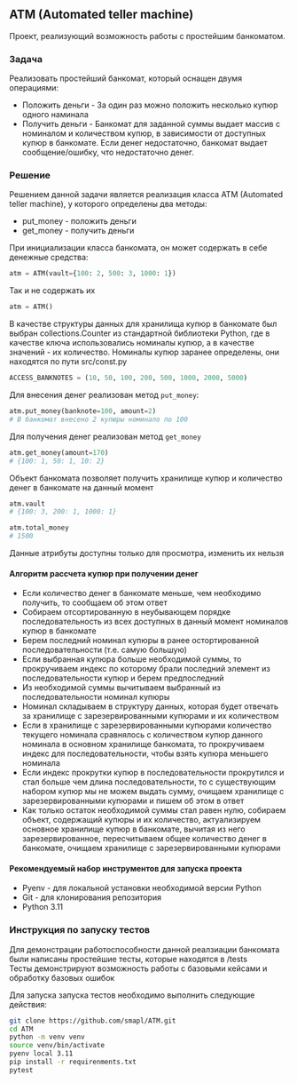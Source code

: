 ## ATM (Automated teller machine)
Проект, реализующий возможность работы с простейшим банкоматом.  

### Задача
Реализовать простейший банкомат, который оснащен двумя операциями: 
- Положить деньги - За один раз можно положить несколько купюр одного наминала
- Получить деньги - Банкомат для заданной суммы выдает массив с номиналом и количеством купюр, в зависимости от доступных купюр в банкомате. Если денег недостаточно, банкомат выдает сообщение/ошибку, что недостаточно денег.

### Решение
Решением данной задачи является реализация класса ATM (Automated teller machine), у которого определены два методы: 
- put_money - положить деньги
- get_money - получить деньги

При инициализации класса банкомата, он может содержать в себе денежные средства:
```python
atm = ATM(vault={100: 2, 500: 3, 1000: 1})
```
Так и не содержать их
```python
atm = ATM()
```

В качестве структуры данных для хранилища купюр в банкомате был выбран collections.Counter из стандартной библиотеки Python, где в качестве ключа использовались номиналы купюр, а в качестве значений - их количество. 
Номиналы купюр заранее определены, они находятся по пути src/const.py
```python
ACCESS_BANKNOTES = (10, 50, 100, 200, 500, 1000, 2000, 5000)
```

Для внесения денег реализован метод `put_money`: 
```python
atm.put_money(banknote=100, amount=2)
# В банкомат внесено 2 купюры номинало по 100
```

Для  получения денег реализован метод `get_money`
```python
atm.get_money(amount=170)
# {100: 1, 50: 1, 10: 2}
```

Объект банкомата позволяет получить хранилище купюр и количество денег в банкомате на данный момент
```python
atm.vault
# {100: 3, 200: 1, 1000: 1}

atm.total_money
# 1500
```
Данные атрибуты доступны только для просмотра, изменить их нельзя

#### Алгоритм рассчета купюр при получении денег
- Если количество денег в банкомате меньше, чем необходимо получить, то сообщаем об этом ответ
- Собираем отсортированную в неубывающем порядке последовательность из всех доступных в данный момент номиналов купюр в банкомате
- Берем последний номинал купюры в ранее остортированной последовательности (т.е. самую большую)
- Если выбранная купюра больше необходимой суммы, то прокручиваем индекс по которому брали последний элемент из последовательности купюр и берем предпоследний
- Из необходимой суммы вычитываем выбранный из последовательности номинал купюры
- Номинал складываем в структуру данных, которая будет отвечать за хранилище с зарезервированными купюрами и их количеством
- Если в хранилище с зарезервированными купюрами количество текущего номинала сравнялось с количеством купюр данного номинала в основном хранилище банкомата, то прокручиваем индекс для последовательности, чтобы взять купюра меньшего номинала
- Если индекс прокрутки купюр в последовательности прокрутился и стал больше чем длина последовательности, то с существующим набором купюр мы не можем выдать сумму, очищаем хранилище с зарезервированными купюрами и пишем об этом в ответ
- Как только остаток необходимой суммы стал равен нулю, собираем объект, содержащий купюры и их количество, актуализируем основное хранилище купюр в банкомате, вычитая из него зарезервированное, пересчитываем общее количество денег в банкомате, очищаем хранилище с зарезервированными купюрами

#### Рекомендуемый набор инструментов для запуска проекта
- Pyenv - для локальной установки необходимой версии Python
- Git - для клонирования репозитория
- Python 3.11

### Инструкция по запуску тестов
Для демонстрации работоспособности данной реалзиации банкомата были написаны простейшие тесты, которые находятся в /tests  
Тесты демонстрируют возможность работы с базовыми кейсами и обработку базовых ошибок

Для запуска запуска тестов необходимо выполнить следующие действия: 
```bash
git clone https://github.com/smapl/ATM.git
cd ATM
python -m venv venv 
source venv/bin/activate
pyenv local 3.11
pip install -r requirenments.txt
pytest
```